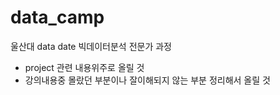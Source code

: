 # data_camp
울산대 data date 빅데이터분석 전문가 과정
- project 관련 내용위주로 올릴 것
- 강의내용중 몰랐던 부분이나 잘이해되지 않는 부분 정리해서 올릴 것

